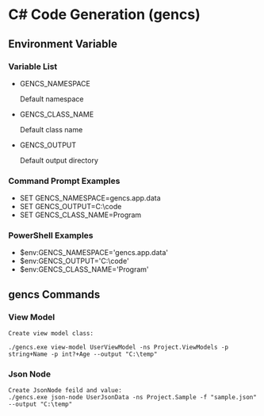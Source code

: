 # C# Code Generation (gencs)

## Environment Variable

### Variable List

- GENCS_NAMESPACE

    Default namespace

- GENCS_CLASS_NAME

    Default class name

- GENCS_OUTPUT

    Default output directory

### Command Prompt Examples

- SET GENCS_NAMESPACE=gencs.app.data
- SET GENCS_OUTPUT=C:\code
- SET GENCS_CLASS_NAME=Program

### PowerShell Examples

- $env:GENCS_NAMESPACE='gencs.app.data'
- $env:GENCS_OUTPUT='C:\code'
- $env:GENCS_CLASS_NAME='Program'

## gencs Commands

### View Model

    Create view model class:

    ./gencs.exe view-model UserViewModel -ns Project.ViewModels -p string+Name -p int?+Age --output "C:\temp"

### Json Node

    Create JsonNode feild and value:
    ./gencs.exe json-node UserJsonData -ns Project.Sample -f "sample.json" --output "C:\temp"
